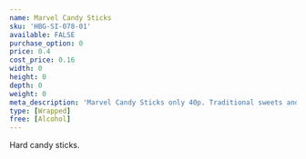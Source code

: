 ```yaml
---
name: Marvel Candy Sticks
sku: 'HBG-SI-078-01'
available: FALSE
purchase_option: 0
price: 0.4
cost_price: 0.16
width: 0
height: 0
depth: 0
weight: 0
meta_description: 'Marvel Candy Sticks only 40p. Traditional sweets and more at Humbugs Confectionery Store. Specialists in satisfying your sweet tooth!'
type: [Wrapped]
free: [Alcohol]
---
```

Hard candy sticks.